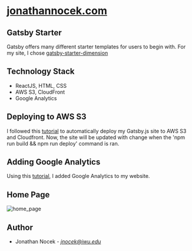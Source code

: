 # [jonathannocek.com](http://jonathannocek.com/)

## Gatsby Starter

Gatsby offers many different starter templates for users to begin with. For my site, I chose [gatsby-starter-dimension](https://www.gatsbyjs.org/starters/codebushi/gatsby-starter-dimension/)

## Technology Stack

- ReactJS, HTML, CSS
- AWS S3, CloudFront
- Google Analytics

## Deploying to AWS S3

I followed this [tutorial](https://www.gatsbyjs.org/docs/deploying-to-s3-cloudfront/) to automatically deploy my Gatsby.js site to AWS
S3 and Cloudfront. Now, the site will be updated with change when the 'npm run build && npm run deploy' command is ran. 

## Adding Google Analytics

Using this [tutorial](https://www.gatsbyjs.org/docs/adding-analytics/), I added Google Analytics to my website.

## Home Page

![home_page](images/home_page.png)

## Author

- Jonathan Nocek - *jnocek@iwu.edu*